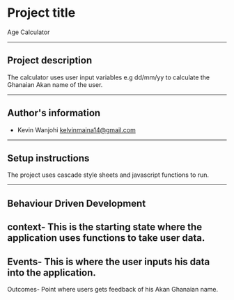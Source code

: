 # Project title

Age Calculator

---

## Project description

The calculator uses user input variables e.g dd/mm/yy to calculate the Ghanaian Akan name of the user.

---

## Author's information

- Kevin Wanjohi <kelvinmaina14@gmail.com>

---

## Setup instructions

The project uses cascade style sheets and javascript functions to run.

---

## Behaviour Driven Development

 context- This is the starting state where the application uses functions to take user data.
 ---
 Events- This is where the user inputs his data into the application.
 ---
 Outcomes- Point where users gets feedback of his Akan Ghanaian name.

 
